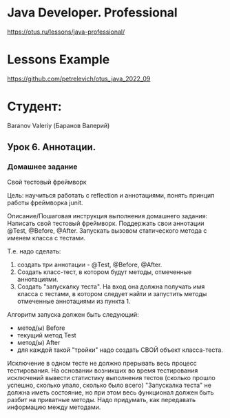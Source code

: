 # Java Developer. Professional
https://otus.ru/lessons/java-professional/
# Lessons Example
https://github.com/petrelevich/otus_java_2022_09

# Студент:
Baranov Valeriy (Баранов Валерий)


## Урок 6. Аннотации.

### Домашнее задание
Свой тестовый фреймворк

Цель:
научиться работать с reflection и аннотациями, понять принцип работы фреймворка junit.

Описание/Пошаговая инструкция выполнения домашнего задания:
Написать свой тестовый фреймворк.
Поддержать свои аннотации @Test, @Before, @After.
Запускать вызовом статического метода с именем класса с тестами.

Т.е. надо сделать:
1. создать три аннотации - @Test, @Before, @After.
2. Создать класс-тест, в котором будут методы, отмеченные аннотациями.
3. Создать "запускалку теста". На вход она должна получать имя класса с тестами, в котором следует найти и запустить методы отмеченные аннотациями из пункта 1.

Алгоритм запуска должен быть следующий:
- метод(ы) Before
- текущий метод Test
- метод(ы) After
- для каждой такой "тройки" надо создать СВОЙ объект класса-теста.

Исключение в одном тесте не должно прерывать весь процесс тестирования.
На основании возникших во время тестирования исключений вывести статистику выполнения тестов (сколько прошло успешно, сколько упало, сколько было всего)
"Запускалка теста" не должна иметь состояние, но при этом весь функционал должен быть разбит на приватные методы.
Надо придумать, как передавать информацию между методами.